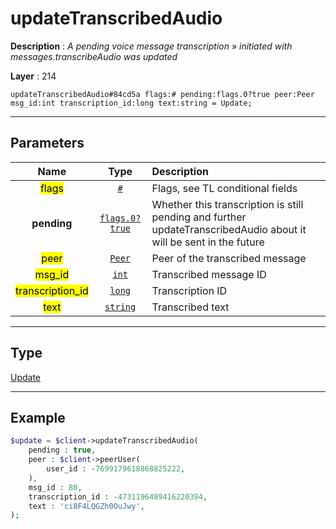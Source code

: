 # updateTranscribedAudio

**Description** : *A pending voice message transcription &raquo; initiated with messages\.transcribeAudio was updated*

**Layer** : 214

```tl
updateTranscribedAudio#84cd5a flags:# pending:flags.0?true peer:Peer msg_id:int transcription_id:long text:string = Update;
```

---

## Parameters

| Name | Type | Description |
| :---: | :---: | :--- |
| <mark>flags</mark> | [`#`](type/#) | Flags, see TL conditional fields |
| **pending** | [`flags.0?true`](type/true) | Whether this transcription is still pending and further updateTranscribedAudio about it will be sent in the future |
| <mark>peer</mark> | [`Peer`](type/Peer) | Peer of the transcribed message |
| <mark>msg_id</mark> | [`int`](type/int) | Transcribed message ID |
| <mark>transcription_id</mark> | [`long`](type/long) | Transcription ID |
| <mark>text</mark> | [`string`](type/string) | Transcribed text |

---

## Type

[Update](type/Update)

---

## Example

```php
$update = $client->updateTranscribedAudio(
	pending : true,
	peer : $client->peerUser(
		user_id : -7699179618868825222,
	),
	msg_id : 80,
	transcription_id : -4731196489416220394,
	text : 'ci8F4LQGZh0OuJwy',
);
```